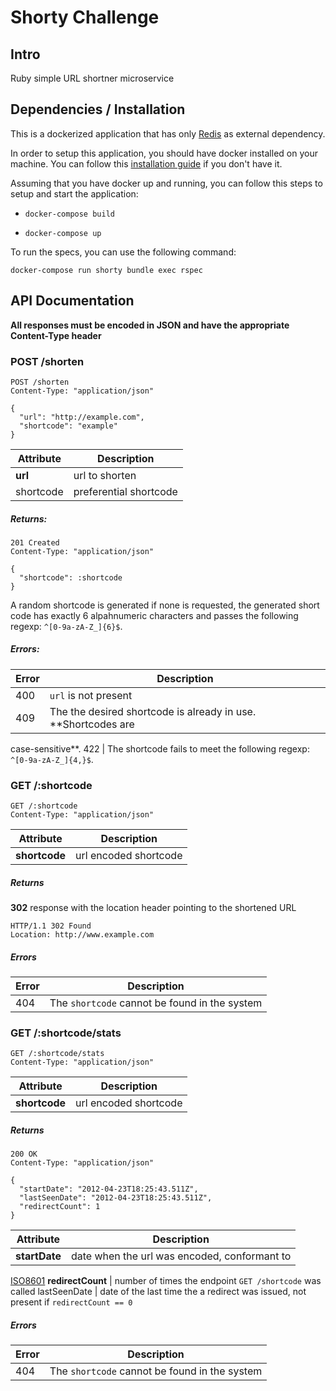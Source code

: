 Shorty Challenge
================

## Intro

Ruby simple URL shortner microservice

## Dependencies / Installation

This is a dockerized application that has only [Redis](https://redis.io/) as
external dependency.

In order to setup this application, you should have docker installed on your
machine. You can follow this [installation
guide](https://docs.docker.com/engine/installation/) if you don't have it.

Assuming that you have docker up and running, you can follow this steps to setup
and start the application:

* ```docker-compose build```

* ```docker-compose up```

To run the specs, you can use the following command:

```docker-compose run shorty bundle exec rspec```


## API Documentation

**All responses must be encoded in JSON and have the appropriate Content-Type
header**


### POST /shorten

```
POST /shorten
Content-Type: "application/json"

{
  "url": "http://example.com",
  "shortcode": "example"
}
```

Attribute | Description
--------- | -----------
**url**   | url to shorten
shortcode | preferential shortcode

##### Returns:

```
201 Created
Content-Type: "application/json"

{
  "shortcode": :shortcode
}
```

A random shortcode is generated if none is requested, the generated short code
has exactly 6 alpahnumeric characters and passes the following regexp:
```^[0-9a-zA-Z_]{6}$```.

##### Errors:

Error | Description
----- | ------------
400   | ```url``` is not present
409   | The the desired shortcode is already in use. **Shortcodes are
case-sensitive**.
422   | The shortcode fails to meet the following regexp:
```^[0-9a-zA-Z_]{4,}$```.


### GET /:shortcode

```
GET /:shortcode
Content-Type: "application/json"
```

Attribute      | Description
-------------- | -----------
**shortcode**  | url encoded shortcode

##### Returns

**302** response with the location header pointing to the shortened URL

```
HTTP/1.1 302 Found
Location: http://www.example.com
```

##### Errors

Error | Description
----- | ------------
404   | The ```shortcode``` cannot be found in the system

### GET /:shortcode/stats

```
GET /:shortcode/stats
Content-Type: "application/json"
```

Attribute      | Description
-------------- | -----------
**shortcode**  | url encoded shortcode

##### Returns

```
200 OK
Content-Type: "application/json"

{
  "startDate": "2012-04-23T18:25:43.511Z",
  "lastSeenDate": "2012-04-23T18:25:43.511Z",
  "redirectCount": 1
}
```

Attribute         | Description
--------------    | -----------
**startDate**     | date when the url was encoded, conformant to
[ISO8601](http://en.wikipedia.org/wiki/ISO_8601)
**redirectCount** | number of times the endpoint ```GET /shortcode``` was called
lastSeenDate      | date of the last time the a redirect was issued, not present
if ```redirectCount == 0```

##### Errors

Error | Description
----- | ------------
404   | The ```shortcode``` cannot be found in the system
